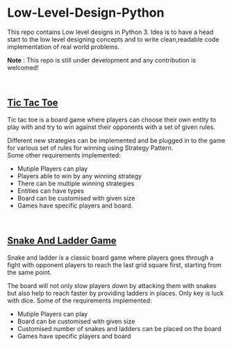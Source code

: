 # Low-Level-Design-Python

This repo contains Low level designs in Python 3.
Idea is to have a head start to the low level designing concepts and to write clean,readable code implementation of real world problems.  

**Note** : This repo is still under development and any contribution is welcomed!

<br/>


## [Tic Tac Toe](TicTacToe.py)

Tic tac toe is a board game where players can choose their own entity to play with and try to win against their opponents with a set of given rules.  

Different new strategies can be implemented and be plugged in to the game for various set of rules for winning using Strategy Pattern.  
Some other requirements implemented:

- Mutiple Players can play
- Players able to win by any winning strategy
- There can be multiple winning strategies
- Entities can have types
- Board can be customised with given size
- Games have specific players and board.  


<br/>


## [Snake And Ladder Game](SnakeAndLadder.py)

Snake and ladder is a classic board game where players goes through a fight with opponent players to reach the last grid square first, starting from the same point.

The board will not only slow players down by attacking them with snakes but also help to reach faster by providing ladders in places. Only key is luck with dice.
Some of the requirements implemented:

- Mutiple Players can play
- Board can be customised with given size
- Customised number of snakes and ladders can be placed on the board
- Games have specific players and board

